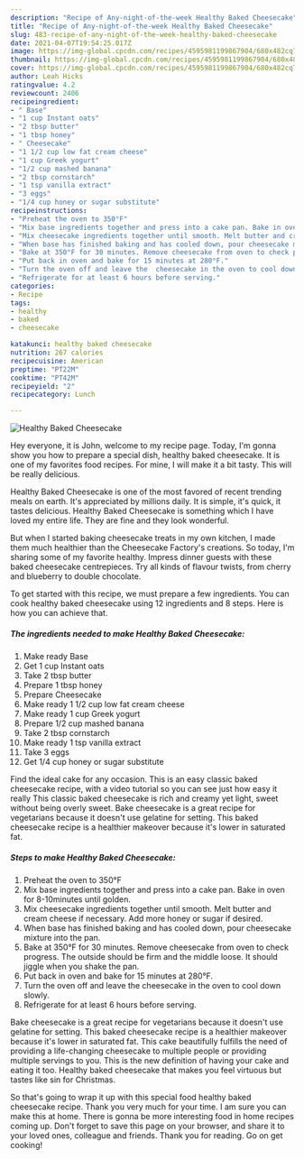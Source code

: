 ```yaml
---
description: "Recipe of Any-night-of-the-week Healthy Baked Cheesecake"
title: "Recipe of Any-night-of-the-week Healthy Baked Cheesecake"
slug: 483-recipe-of-any-night-of-the-week-healthy-baked-cheesecake
date: 2021-04-07T19:54:25.017Z
image: https://img-global.cpcdn.com/recipes/4595981199867904/680x482cq70/healthy-baked-cheesecake-recipe-main-photo.jpg
thumbnail: https://img-global.cpcdn.com/recipes/4595981199867904/680x482cq70/healthy-baked-cheesecake-recipe-main-photo.jpg
cover: https://img-global.cpcdn.com/recipes/4595981199867904/680x482cq70/healthy-baked-cheesecake-recipe-main-photo.jpg
author: Leah Hicks
ratingvalue: 4.2
reviewcount: 2406
recipeingredient:
- " Base"
- "1 cup Instant oats"
- "2 tbsp butter"
- "1 tbsp honey"
- " Cheesecake"
- "1 1/2 cup low fat cream cheese"
- "1 cup Greek yogurt"
- "1/2 cup mashed banana"
- "2 tbsp cornstarch"
- "1 tsp vanilla extract"
- "3 eggs"
- "1/4 cup honey or sugar substitute"
recipeinstructions:
- "Preheat the oven to 350°F"
- "Mix base ingredients together and press into a cake pan. Bake in oven for 8-10minutes until golden."
- "Mix cheesecake ingredients together until smooth. Melt butter and cream cheese if necessary. Add more honey or sugar if desired."
- "When base has finished baking and has cooled down, pour cheesecake mixture into the pan."
- "Bake at 350°F for 30 minutes. Remove cheesecake from oven to check progress. The outside should be firm and the middle loose. It should jiggle when you shake the pan."
- "Put back in oven and bake for 15 minutes at 280°F."
- "Turn the oven off and leave the  cheesecake in the oven to cool down slowly."
- "Refrigerate for at least 6 hours before serving."
categories:
- Recipe
tags:
- healthy
- baked
- cheesecake

katakunci: healthy baked cheesecake 
nutrition: 267 calories
recipecuisine: American
preptime: "PT22M"
cooktime: "PT42M"
recipeyield: "2"
recipecategory: Lunch

---
```



![Healthy Baked Cheesecake](https://img-global.cpcdn.com/recipes/4595981199867904/680x482cq70/healthy-baked-cheesecake-recipe-main-photo.jpg)

Hey everyone, it is John, welcome to my recipe page. Today, I'm gonna show you how to prepare a special dish, healthy baked cheesecake. It is one of my favorites food recipes. For mine, I will make it a bit tasty. This will be really delicious.

Healthy Baked Cheesecake is one of the most favored of recent trending meals on earth. It's appreciated by millions daily. It is simple, it's quick, it tastes delicious. Healthy Baked Cheesecake is something which I have loved my entire life. They are fine and they look wonderful.

But when I started baking cheesecake treats in my own kitchen, I made them much healthier than the Cheesecake Factory&#39;s creations. So today, I&#39;m sharing some of my favorite healthy. Impress dinner guests with these baked cheesecake centrepieces. Try all kinds of flavour twists, from cherry and blueberry to double chocolate.


To get started with this recipe, we must prepare a few ingredients. You can cook healthy baked cheesecake using 12 ingredients and 8 steps. Here is how you can achieve that.

<!--inarticleads1-->

##### The ingredients needed to make Healthy Baked Cheesecake:

1. Make ready  Base
1. Get 1 cup Instant oats
1. Take 2 tbsp butter
1. Prepare 1 tbsp honey
1. Prepare  Cheesecake
1. Make ready 1 1/2 cup low fat cream cheese
1. Make ready 1 cup Greek yogurt
1. Prepare 1/2 cup mashed banana
1. Take 2 tbsp cornstarch
1. Make ready 1 tsp vanilla extract
1. Take 3 eggs
1. Get 1/4 cup honey or sugar substitute


Find the ideal cake for any occasion. This is an easy classic baked cheesecake recipe, with a video tutorial so you can see just how easy it really This classic baked cheesecake is rich and creamy yet light, sweet without being overly sweet. Bake cheesecake is a great recipe for vegetarians because it doesn&#39;t use gelatine for setting. This baked cheesecake recipe is a healthier makeover because it&#39;s lower in saturated fat. 

<!--inarticleads2-->

##### Steps to make Healthy Baked Cheesecake:

1. Preheat the oven to 350°F
1. Mix base ingredients together and press into a cake pan. Bake in oven for 8-10minutes until golden.
1. Mix cheesecake ingredients together until smooth. Melt butter and cream cheese if necessary. Add more honey or sugar if desired.
1. When base has finished baking and has cooled down, pour cheesecake mixture into the pan.
1. Bake at 350°F for 30 minutes. Remove cheesecake from oven to check progress. The outside should be firm and the middle loose. It should jiggle when you shake the pan.
1. Put back in oven and bake for 15 minutes at 280°F.
1. Turn the oven off and leave the  cheesecake in the oven to cool down slowly.
1. Refrigerate for at least 6 hours before serving.


Bake cheesecake is a great recipe for vegetarians because it doesn&#39;t use gelatine for setting. This baked cheesecake recipe is a healthier makeover because it&#39;s lower in saturated fat. This cake beautifully fulfills the need of providing a life-changing cheesecake to multiple people or providing multiple servings to you. This is the new definition of having your cake and eating it too. Healthy baked cheesecake that makes you feel virtuous but tastes like sin for Christmas. 

So that's going to wrap it up with this special food healthy baked cheesecake recipe. Thank you very much for your time. I am sure you can make this at home. There is gonna be more interesting food in home recipes coming up. Don't forget to save this page on your browser, and share it to your loved ones, colleague and friends. Thank you for reading. Go on get cooking!

